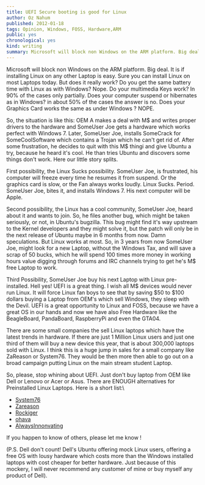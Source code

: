 ```yaml
---
title: UEFI Secure booting is good for Linux
author: Oz Nahum
published: 2012-01-18
tags: Opinion, Windows, FOSS, Hardware,ARM
public: yes
chronological: yes
kind: writing 
summary: Microsoft will block non Windows on the ARM platform. Big deal. It is if installing Linux on any other Laptop is easy. Sure you can install Linux on most Laptops today. But does it really work?   
---
```


Microsoft will block non Windows on the ARM platform. Big deal. It is if
installing Linux on any other Laptop is easy. Sure you can install Linux
on most Laptops today. But does it really work? Do you get the same
battery time with Linux as with Windows? Nope. Do your multimedia Keys
work? In 90% of the cases only partially. Does your computer suspend or
hibernates as in Windows? in about 50% of the cases the answer is no.
Does your Graphics Card works the same as under Windows ? NOPE.

So, the situation is like this: OEM A makes a deal with M\$ and writes
proper drivers to the hardware and SomeUser Joe gets a hardware which
works perfect with Windows 7. Later, SomeUser Joe, installs SomeCrack
for SomeCoolSoftware which contains a Trojan which he can't get rid of.
After some frustration, he decides to quit with this M\$ thingi and give
Ubuntu a try, because he heard it's cool. He than tries Ubuntu and
discovers some things don't work. Here our little story splits.

First possibility, the Linux Sucks possibility. SomeUser Joe, is
frustrated, his computer will freeze every time he resumes it from
suspend. Or the graphics card is slow, or the Fan always works loudly.
Linux Sucks. Period. SomeUser Joe, bites it, and installs Windows 7. His
next computer will be Apple.

Second possibility, the Linux has a cool community, SomeUser Joe, heard
about it and wants to join. So, he files another bug, which might be
taken seriously, or not, in Ubuntu's bugzilla. This bug might find it's
way upstream to the Kernel developers and they might solve it, but the
patch will only be in the next release of Ubuntu maybe in 6 months from
now. Damn speculations. But Linux works at most. So, in 3 years from now
SomeUser Joe, might look for a new Laptop, without the Windows Tax, and
will save a scrap of 50 bucks, which he will spend 100 times more money
in working hours value digging through forums and IRC channels trying to
get he's M\$ free Laptop to work.

Third Possibility, SomeUser Joe buy his next Laptop with Linux
pre-installed. Hell yes! UEFI is a great thing. I wish all M\$ devices
would never run Linux. It will force Linux fan boys to see that by
saving \$50 to \$100 dollars buying a Laptop from OEM's which sell
Windows, they sleep with the Devil. UEFI is a great opportunity to Linux
and FOSS, because we have a great OS in our hands and now we have also
Free Hardware like the BeagleBoard, PandaBoard, RaspberryPi and even the
GTA04.

There are some small companies the sell Linux laptops which have the
latest trends in hardware. If there are just 1 Million Linux users and
just one third of them will buy a new device this year, that is about
300,000 laptops sold with Linux. I think this is a huge jump in sales
for a small company like ZaReason or System76. They would be then more
then able to go out on a broad campaign putting Linux on the main stream
student Laptop. 

So, please, stop whining about UEFI. Just don't buy laptop from OEM like
Dell or Lenovo or Acer or Asus. There are ENOUGH alternatives for
Preinstalled Linux Laptops. Here is a short list:\


-   [System76](http://system76/)
-   [Zareason](http://zareason.com/)
-   [Rockiger](http://rockiger.com/de/shop/product/satchbook)
-   [ohava](http://www.ohava.com/) 
-   [AlwaysInnonvating](http://www.alwaysinnovating.com/)

If you happen to know of others, please let me know !

(P.S. Dell don't count! Dell's Ubuntu offering mock Linux users,
offering a free OS with lousy hardware which costs more than the Windows
installed laptops with cost cheaper for better hardware. Just because of
this mockery, I will never recommend any customer of mine or buy myself
any product of Dell).
